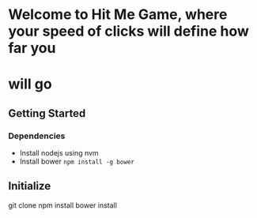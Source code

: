 # Welcome to Hit Me Game, where your speed of clicks will define how far you
# will go


## Getting Started
### Dependencies
* Install nodejs using nvm
* Install bower ```npm install -g bower```


## Initialize

git clone 
npm install
bower install

